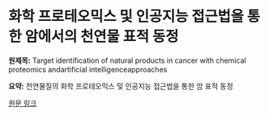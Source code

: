 # 화학 프로테오믹스 및 인공지능 접근법을 통한 암에서의 천연물 표적 동정

**원제목:** Target identification of natural products in cancer with chemical proteomics andartificial intelligenceapproaches

**요약:** 천연물질의 화학 프로테오믹스 및 인공지능 접근법을 통한 암 표적 동정

[원문 링크](https://scholar.google.com/scholar_url?url=https://www.cancerbiomed.org/content/cbm/22/6/549.full.pdf&hl=ko&sa=X&d=2526388507767964397&ei=6ip1aOOlIdSWieoP9-6eqAs&scisig=AAZF9b9wtb_4NIufD1dvqoM7xkcw&oi=scholaralrt&hist=BNQUaiIAAAAJ:6703930949883570885:AAZF9b9AgUxdKCnAXM18it0DhfP9&html=&pos=8&folt=kw-top)
